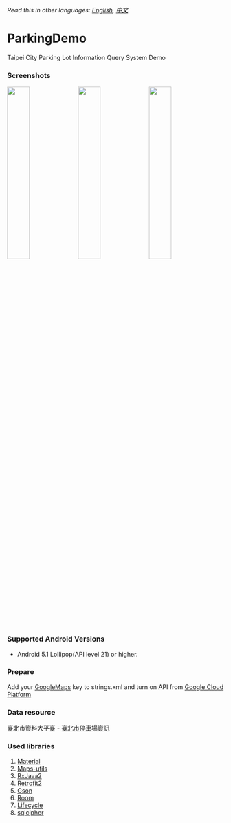 *Read this in other languages: [English](README.md), [中文](README.zh-tw.md).*

# ParkingDemo
Taipei City Parking Lot Information Query System Demo

### Screenshots
<div style="dispaly:flex">
    <img src="https://user-images.githubusercontent.com/25738593/75606176-2e7bbc00-5b25-11ea-9add-eacb5308d899.jpg" width="32%">
    <img src="https://user-images.githubusercontent.com/25738593/75606177-2face900-5b25-11ea-8c94-360b1011fd16.jpg" width="32%">
    <img src="https://user-images.githubusercontent.com/25738593/75606178-30457f80-5b25-11ea-86ae-3824349ffe87.jpg" width="32%">
</div>

### Supported Android Versions
- Android 5.1 Lollipop(API level 21) or higher.

### Prepare
Add your [GoogleMaps](https://developers.google.com/maps/documentation/android-api/) key to strings.xml and turn on API from [Google Cloud Platform](https://console.cloud.google.com/)

### Data resource
臺北市資料大平臺 - [臺北市停車場資訊](https://data.taipei/#/dataset/detail?id=d5c0656b-5250-4179-a491-c94daa56ef2c)

### Used libraries
1. [Material](https://material.io/)
2. [Maps-utils](https://github.com/googlemaps/android-maps-utils)
3. [RxJava2](https://github.com/ReactiveX/RxJava)
4. [Retrofit2](https://github.com/square/retrofit)
5. [Gson](https://github.com/google/gson)
6. [Room](https://developer.android.com/topic/libraries/architecture/room)
7. [Lifecycle](https://developer.android.com/jetpack/androidx/releases/lifecycle)
8. [sqlcipher](https://github.com/sqlcipher/android-database-sqlcipher)
